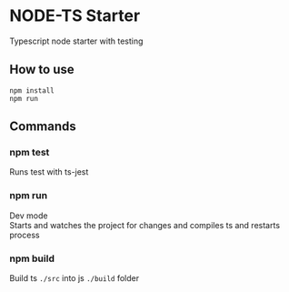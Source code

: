 # NODE-TS Starter
Typescript node starter with testing

## How to use

`npm install`  
`npm run` 

## Commands

### npm test
Runs test with ts-jest

### npm run
Dev mode <br>
Starts and watches the project for changes and compiles ts and restarts process

### npm build
Build ts `./src` into js `./build` folder